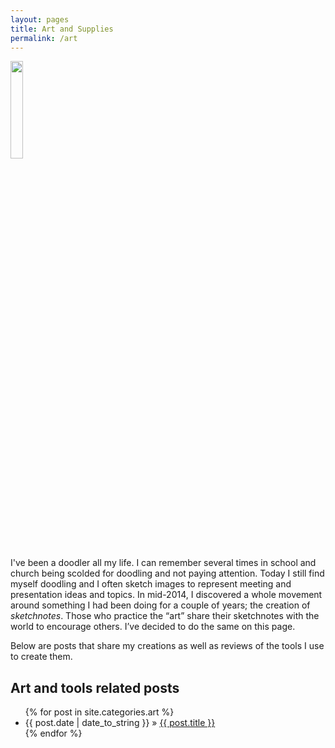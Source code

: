 ```yaml
---
layout: pages
title: Art and Supplies
permalink: /art
---
```


<img class="category" src="http://www.stevencombs.com/images/design/art.svg" width="20%" />

I've been a doodler all my life. I can remember several times in school and church being scolded for doodling and not paying attention. Today I still find myself doodling and I often sketch images to represent meeting and presentation ideas and topics. In mid-2014, I discovered a whole movement around something I had been doing for a couple of years; the creation of *sketchnotes*. Those who practice the “art” share their sketchnotes with the world to encourage others. I’ve decided to do the same on this page.

Below are posts that share my creations as well as reviews of the tools I use to create them.

## Art and tools related posts
<ul id="blog-posts" class="posts">
{% for post in site.categories.art %}
    <li><span>{{ post.date | date_to_string }} &raquo; </span><a href="{{ post.url }}">{{ post.title }}</a></li>
{% endfor %}
</ul>
